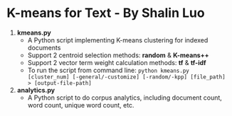 # K-means for Text - By Shalin Luo
1. **kmeans.py**
    - A Python script implementing K-means clustering for indexed documents
    - Support 2 centroid selection methods: **random** & **K-means++**
    - Support 2 vector term weight calculation methods: **tf** & **tf-idf**
    - To run the script from command line: `python kmeans.py [cluster_num] [-general/-customize] [-random/-kpp] [file_path] > [output-file-path]`
2. **analytics.py**
    - A Python script to do corpus analytics, including document count, word count, unique word count, etc.